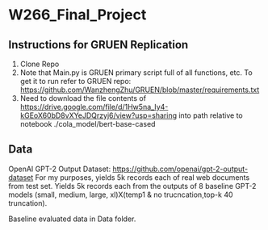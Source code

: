 # W266_Final_Project

## Instructions for GRUEN Replication
1. Clone Repo
2. Note that Main.py is GRUEN primary script full of all functions, etc. To get it to run refer to GRUEN repo: https://github.com/WanzhengZhu/GRUEN/blob/master/requirements.txt
3. Need to download the file contents of https://drive.google.com/file/d/1Hw5na_Iy4-kGEoX60bD8vXYeJDQrzyj6/view?usp=sharing into path relative to notebook ./cola_model/bert-base-cased

## Data
OpenAI GPT-2 Output Dataset: https://github.com/openai/gpt-2-output-dataset 
For my purposes, yields 5k records each of real web documents from test set.
Yields 5k records each from the outputs of 8 baseline GPT-2 models (small, medium, large, xl)X(temp1 & no trucncation,top-k 40 truncation).

Baseline evaluated data in Data folder.
